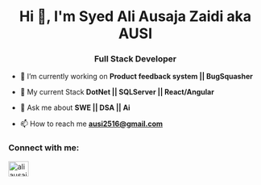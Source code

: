 <h1 align="center">Hi 👋, I'm Syed Ali Ausaja Zaidi aka AUSI</h1>
<h3 align="center">Full Stack Developer</h3>

- 🔭 I’m currently working on **Product feedback system || BugSquasher**

- 🌱 My current Stack **DotNet || SQLServer || React/Angular**

- 💬 Ask me about **SWE || DSA || Ai**

- 📫 How to reach me **ausi2516@gmail.com**

<h3 align="left">Connect with me:</h3>
<p align="left">
<a href="https://linkedin.com/in/ali-ausaja-zaidi" target="blank"><img align="center" src="https://raw.githubusercontent.com/rahuldkjain/github-profile-readme-generator/master/src/images/icons/Social/linked-in-alt.svg" alt="ali ausaja zaidi" height="30" width="40" /></a>
</p>

